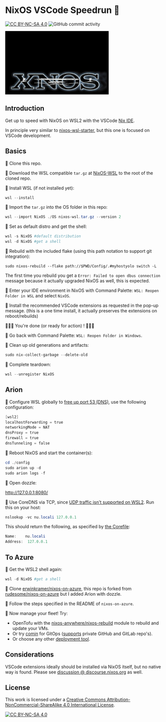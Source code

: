# NixOS VSCode Speedrun 🏁

[![CC BY-NC-SA 4.0][cc-by-nc-sa-shield]][cc-by-nc-sa]
![GitHub commit activity](https://img.shields.io/github/commit-activity/m/erwinkramer/xnos)

![xnos](.images/xnos.png)

## Introduction

Get up to speed with NixOS on WSL2 with the VSCode [Nix IDE](https://marketplace.visualstudio.com/items?itemName=jnoortheen.nix-ide).

In principle very similar to [nixos-wsl-starter](https://github.com/LGUG2Z/nixos-wsl-starter?tab=readme-ov-file#nixos-wsl-starter), but this one is focused on VSCode development.

## Basics

🏃 Clone this repo.

🏃 Download the WSL compatible `tar.gz` at [NixOS-WSL](https://github.com/nix-community/NixOS-WSL/releases) to the root of the cloned repo.

🏃 Install WSL (if not installed yet):

```powershell
wsl --install
```

🏃 Import the  `tar.gz` into the OS folder in this repo:

```powershell
wsl --import NixOS ./OS nixos-wsl.tar.gz --version 2
```

🏃 Set as default distro and get the shell:

```powershell
wsl -s NixOS #default distribution
wsl -d NixOS #get a shell
```

🏃 Rebuild with the included flake (using this path notation to support git integration):

```
sudo nixos-rebuild --flake path://$PWD/Config/.#myhostyolo switch -L
```

The first time you rebuild you get a `Error: Failed to open dbus connection` message because it actually upgraded NixOS as well, this is expected.

🏃 Enter your IDE environment in NixOS with Command Palette: `WSL: Reopen Folder in WSL` and select `NixOS`.

🏃 Install the recommended VSCode extensions as requested in the pop-up message. (this is a one time install, it actually preserves the extensions on reboot/rebuilds)

🏁🏁🏁 You're done (or ready for action) ! 🏁🏁🏁

🏃 Go back with Command Palette: `WSL: Reopen Folder in Windows`.

🏃 Clean up old generations and artifacts:

```powershell
sudo nix-collect-garbage --delete-old
```

🏃 Complete teardown:

```powershell
wsl --unregister NixOS
```

## Arion

🏃 Configure WSL globally to [free up port 53 (DNS)](https://github.com/microsoft/WSL/issues/9095#issuecomment-2317768443), use the following configuration:

```powershell
[wsl2]
localhostForwarding = true
networkingMode = NAT
dnsProxy = true
firewall = true
dnsTunneling = false
```

🏃 Reboot NixOS and start the container(s):

```powershell
cd ./config
sudo arion up -d
sudo arion logs -f
```

🏃 Open dozzle:

<http://127.0.0.1:8080/>

🏃 Use CoreDNS via TCP, since [UDP traffic isn't supported on WSL2](https://github.com/microsoft/WSL/issues/9095#issuecomment-1299227600). Run this on your host:

```powershell
nslookup -vc nu.locali 127.0.0.1
```

This should return the following, as specified by [the Corefile](/DNS/Corefile):

```powershell
Name:    nu.locali
Address:  127.0.0.1
```

## To Azure

🏃 Get the WSL2 shell again:

```powershell
wsl -d NixOS #get a shell
```

🏃 Clone [erwinkramer/nixos-on-azure](https://github.com/erwinkramer/nixos-on-azure), this repo is forked from [rudesome/nixos-on-azure](https://github.com/rudesome/nixos-on-azure) but I added Arion with dozzle.

🏃 Follow the steps specified in the README of `nixos-on-azure`.

🏃 Now manage your fleet! Try:

- OpenTofu with the [nixos-anywhere/nixos-rebuild](https://github.com/nix-community/nixos-anywhere/blob/main/terraform/nixos-rebuild.md) module to rebuild and update your VMs.
- Or try [comin](https://github.com/nlewo/comin?tab=readme-ov-file#comin---gitops-for-nixos-machines) for GitOps ([supports](https://github.com/nlewo/comin/blob/main/docs/authentication.md#authentication-for-private-repositories) private GitHub and GitLab repo's).
- Or choose any other [deployment tool](https://nix-community.github.io/awesome-nix/#deployment-tools).

## Considerations

VSCode extensions ideally should be installed via NixOS itself, but no native way is found. Please see [discussion @ discourse.nixos.org](https://discourse.nixos.org/t/nixos-in-wsl-how-to-install-vscode-extensions/55445/4) as well.

## License

This work is licensed under a
[Creative Commons Attribution-NonCommercial-ShareAlike 4.0 International License][cc-by-nc-sa].

[![CC BY-NC-SA 4.0][cc-by-nc-sa-image]][cc-by-nc-sa]

[cc-by-nc-sa]: http://creativecommons.org/licenses/by-nc-sa/4.0/
[cc-by-nc-sa-image]: https://licensebuttons.net/l/by-nc-sa/4.0/88x31.png
[cc-by-nc-sa-shield]: https://img.shields.io/badge/License-CC%20BY--NC--SA%204.0-lightgrey.svg